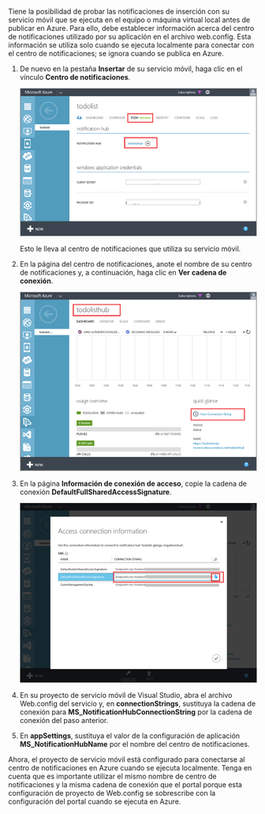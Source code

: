 
Tiene la posibilidad de probar las notificaciones de inserción con su servicio móvil que se ejecuta en el equipo o máquina virtual local antes de publicar en Azure. Para ello, debe establecer información acerca del centro de notificaciones utilizado por su aplicación en el archivo web.config. Esta información se utiliza solo cuando se ejecuta localmente para conectar con el centro de notificaciones; se ignora cuando se publica en Azure.

1. De nuevo en la pestaña **Insertar** de su servicio móvil, haga clic en el vínculo **Centro de notificaciones**.

	![](./media/mobile-services-dotnet-backend-configure-local-push/link-to-notification-hub.png)

	Esto le lleva al centro de notificaciones que utiliza su servicio móvil.

2. En la página del centro de notificaciones, anote el nombre de su centro de notificaciones y, a continuación, haga clic en **Ver cadena de conexión**.

	![](./media/mobile-services-dotnet-backend-configure-local-push/notification-hub-page.png)

3. En la página **Información de conexión de acceso**, copie la cadena de conexión **DefaultFullSharedAccessSignature**.

	![](./media/mobile-services-dotnet-backend-configure-local-push/notification-hub-connection-string.png)

4. En su proyecto de servicio móvil de Visual Studio, abra el archivo Web.config del servicio y, en **connectionStrings**, sustituya la cadena de conexión para **MS_NotificationHubConnectionString** por la cadena de conexión del paso anterior.

5. En **appSettings**, sustituya el valor de la configuración de aplicación **MS_NotificationHubName** por el nombre del centro de notificaciones.

Ahora, el proyecto de servicio móvil está configurado para conectarse al centro de notificaciones en Azure cuando se ejecuta localmente. Tenga en cuenta que es importante utilizar el mismo nombre de centro de notificaciones y la misma cadena de conexión que el portal porque esta configuración de proyecto de Web.config se sobrescribe con la configuración del portal cuando se ejecuta en Azure.

<!---HONumber=62-->